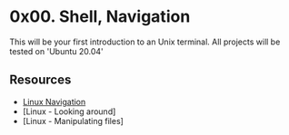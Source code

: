 # 0x00. Shell, Navigation

This will be your first introduction to an Unix terminal.
All projects will be tested on 'Ubuntu 20.04'

## Resources

* [Linux Navigation](http://linuxcommand.org/lc3_lts0020.php)
* [Linux - Looking around]
* [Linux - Manipulating files]
